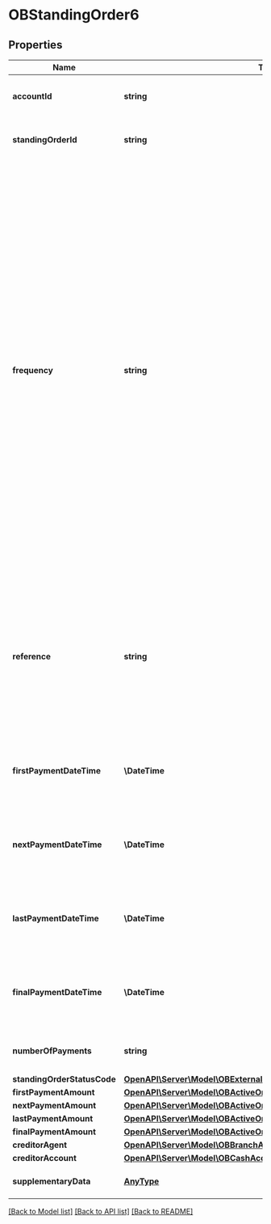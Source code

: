 # OBStandingOrder6

## Properties
Name | Type | Description | Notes
------------ | ------------- | ------------- | -------------
**accountId** | **string** | A unique and immutable identifier used to identify the account resource. This identifier has no meaning to the account owner. | 
**standingOrderId** | **string** | A unique and immutable identifier used to identify the standing order resource. This identifier has no meaning to the account owner. | [optional] 
**frequency** | **string** | Individual Definitions: NotKnown - Not Known EvryDay - Every day EvryWorkgDay - Every working day IntrvlDay - An interval specified in number of calendar days (02 to 31) IntrvlWkDay - An interval specified in weeks (01 to 09), and the day within the week (01 to 07) WkInMnthDay - A monthly interval, specifying the week of the month (01 to 05) and day within the week (01 to 07) IntrvlMnthDay - An interval specified in months (between 01 to 06, 12, 24), specifying the day within the month (-05 to -01, 01 to 31) QtrDay - Quarterly (either ENGLISH, SCOTTISH, or RECEIVED) ENGLISH &#x3D; Paid on the 25th March, 24th June, 29th September and 25th December. SCOTTISH &#x3D; Paid on the 2nd February, 15th May, 1st August and 11th November. RECEIVED &#x3D; Paid on the 20th March, 19th June, 24th September and 20th December. Individual Patterns: NotKnown (ScheduleCode) EvryDay (ScheduleCode) EvryWorkgDay (ScheduleCode) IntrvlDay:NoOfDay (ScheduleCode + NoOfDay) IntrvlWkDay:IntervalInWeeks:DayInWeek (ScheduleCode + IntervalInWeeks + DayInWeek) WkInMnthDay:WeekInMonth:DayInWeek (ScheduleCode + WeekInMonth + DayInWeek) IntrvlMnthDay:IntervalInMonths:DayInMonth (ScheduleCode + IntervalInMonths + DayInMonth) QtrDay: + either (ENGLISH, SCOTTISH or RECEIVED) ScheduleCode + QuarterDay The regular expression for this element combines five smaller versions for each permitted pattern. To aid legibility - the components are presented individually here: NotKnown EvryDay EvryWorkgDay IntrvlDay:((0[2-9])|([1-2][0-9])|3[0-1]) IntrvlWkDay:0[1-9]:0[1-7] WkInMnthDay:0[1-5]:0[1-7] IntrvlMnthDay:(0[1-6]|12|24):(-0[1-5]|0[1-9]|[12][0-9]|3[01]) QtrDay:(ENGLISH|SCOTTISH|RECEIVED) Full Regular Expression: ^(NotKnown)$|^(EvryDay)$|^(EvryWorkgDay)$|^(IntrvlDay:((0[2-9])|([1-2][0-9])|3[0-1]))$|^(IntrvlWkDay:0[1-9]:0[1-7])$|^(WkInMnthDay:0[1-5]:0[1-7])$|^(IntrvlMnthDay:(0[1-6]|12|24):(-0[1-5]|0[1-9]|[12][0-9]|3[01]))$|^(QtrDay:(ENGLISH|SCOTTISH|RECEIVED))$ | 
**reference** | **string** | Unique reference, as assigned by the creditor, to unambiguously refer to the payment transaction. Usage: If available, the initiating party should provide this reference in the structured remittance information, to enable reconciliation by the creditor upon receipt of the amount of money. If the business context requires the use of a creditor reference or a payment remit identification, and only one identifier can be passed through the end-to-end chain, the creditor&#39;s reference or payment remittance identification should be quoted in the end-to-end transaction identification. | [optional] 
**firstPaymentDateTime** | **\DateTime** | The date on which the first payment for a Standing Order schedule will be made.All dates in the JSON payloads are represented in ISO 8601 date-time format.  All date-time fields in responses must include the timezone. An example is below: 2017-04-05T10:43:07+00:00 | [optional] 
**nextPaymentDateTime** | **\DateTime** | The date on which the next payment for a Standing Order schedule will be made.All dates in the JSON payloads are represented in ISO 8601 date-time format.  All date-time fields in responses must include the timezone. An example is below: 2017-04-05T10:43:07+00:00 | [optional] 
**lastPaymentDateTime** | **\DateTime** | The date on which the last (most recent) payment for a Standing Order schedule was made.All dates in the JSON payloads are represented in ISO 8601 date-time format.  All date-time fields in responses must include the timezone. An example is below: 2017-04-05T10:43:07+00:00 | [optional] 
**finalPaymentDateTime** | **\DateTime** | The date on which the final payment for a Standing Order schedule will be made.All dates in the JSON payloads are represented in ISO 8601 date-time format.  All date-time fields in responses must include the timezone. An example is below: 2017-04-05T10:43:07+00:00 | [optional] 
**numberOfPayments** | **string** | Number of the payments that will be made in completing this frequency sequence including any executed since the sequence start date. | [optional] 
**standingOrderStatusCode** | [**OpenAPI\Server\Model\OBExternalStandingOrderStatus1Code**](OBExternalStandingOrderStatus1Code.md) |  | [optional] 
**firstPaymentAmount** | [**OpenAPI\Server\Model\OBActiveOrHistoricCurrencyAndAmount2**](OBActiveOrHistoricCurrencyAndAmount2.md) |  | [optional] 
**nextPaymentAmount** | [**OpenAPI\Server\Model\OBActiveOrHistoricCurrencyAndAmount3**](OBActiveOrHistoricCurrencyAndAmount3.md) |  | [optional] 
**lastPaymentAmount** | [**OpenAPI\Server\Model\OBActiveOrHistoricCurrencyAndAmount11**](OBActiveOrHistoricCurrencyAndAmount11.md) |  | [optional] 
**finalPaymentAmount** | [**OpenAPI\Server\Model\OBActiveOrHistoricCurrencyAndAmount4**](OBActiveOrHistoricCurrencyAndAmount4.md) |  | [optional] 
**creditorAgent** | [**OpenAPI\Server\Model\OBBranchAndFinancialInstitutionIdentification51**](OBBranchAndFinancialInstitutionIdentification51.md) |  | [optional] 
**creditorAccount** | [**OpenAPI\Server\Model\OBCashAccount51**](OBCashAccount51.md) |  | [optional] 
**supplementaryData** | [**AnyType**](AnyType.md) | Additional information that can not be captured in the structured fields and/or any other specific block. | [optional] 

[[Back to Model list]](../README.md#documentation-for-models) [[Back to API list]](../README.md#documentation-for-api-endpoints) [[Back to README]](../README.md)


